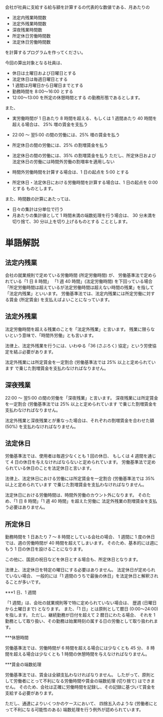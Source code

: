 会社が社員に支給する給与額を計算するの代表的な数値である、月あたりの

* 法定内残業時間数
* 法定外残業時間数
* 深夜残業時間数
* 所定休日労働時間数
* 法定休日労働時間数

を計算するプログラムを作ってください。

今回の算出対象となる社員は、
* 休日は土曜日および日曜日とする
* 法定休日は毎週日曜日とする
* 1 週間は月曜日から日曜日までとする
* 勤務時間を 8:00〜16:00 とする
* 12:00〜13:00 を所定の休憩時間とする
の勤務形態であるとします。

また、

* 実労働時間が 1 日あたり 8 時間を超える、もしくは 1 週間あたり 40 時間を超える場合は、 25% 増の賃金を支払う
* 22:00 〜 翌5:00 の間の労働には、25% 増の賃金を払う
* 所定休日の間の労働には、25% の割増賃金を払う
* 法定休日の間の労働には、35% の割増賃金を払う
ただし、所定休日および法定休日の労働には時間外労働の割増率を適用しない

* 時間外労働時間を計算する場合は、1 日の起点を 5:00 とする

* 所定休日・法定休日における労働時間を計算する場合は、1 日の起点を 0:00 とする
ものとします。

また、時間数の計算にあたっては、

* 日々の集計は分単位で行う
* 月あたりの集計値として 1 時間未満の端数処理を行う場合は、 30 分未満を切り捨て、30 分以上を切り上げるものとする
こととします。

# 単語解説
## 法定内残業

会社の就業規則で定めている労働時間 (所定労働時間) が、 労働基準法で定められている「1 日 8 時間」
「1 週 40 時間」(法定労働時間) を下回っている場合
「所定労働時間は超えているが法定労働時間は超えない時間の残業」を指して「法定内残業」といいます。
労働基準法では、法定内残業には所定労働に対する賃金 (所定賃金) を支払えばよいことになっています。

## 法定外残業

法定労働時間を超える残業のことを「法定外残業」と言います。 残業に限らないという意味で、「時間外労働」とも言います。

法律上、法定外残業を行うには、いわゆる「36 (さぶろく) 協定」という労使協定を結ぶ必要があります。

法定外残業には所定賃金を一定割合 (労働基準法では 25% 以上と定められています で乗じた割増賃金を支払わなければなりません。

## 深夜残業

22:00 〜 翌5:00 の間の労働を「深夜残業」と言います。 深夜残業には所定賃金を一定割合 
(労働基準法では 25% 以上と定められています で乗じた割増賃金を支払わなければなりません。

法定外残業と深夜残業とが重なった場合は、それぞれの割増賃金を合わせた額 (50%) を支払わなければなりません。

## 法定休日

労働基準法では、使用者は毎週少なくとも 1 回の休日、 もしくは 4 週間を通じて 4 日の休日を与えなければならないと定められています。
労働基準法で定められている休日のことを法定休日と言います。

法律上、法定休日における労働には所定賃金を一定割合 (労働基準法では 35% 以上と定められています で乗じた割増賃金を支払わなければなりません。

法定休日における労働時間は、時間外労働のカウント外になります。 そのため、「1 日 8 時間」「1 週 40 時間」を超えた労働に 
法定外残業の割増賃金を支払う必要はありません。

## 所定休日

勤務時間を 1 日あたり 7 〜 8 時間としている会社の場合、 1 週間に 1 度の休日では、週の労働時間が 40 時間を超えてしまいます。 
そのため、基本的には週にもう 1 日の休日を設けることになります。

この他に、国民の祝日などを休日とする場合も、所定休日となります。

法律上、法定休日を特定の曜日にする必要はありません。 法定休日が定められていない場合、 
一般的には「1 週間のうちで最後の休日」を法定休日と解釈されることが多いです。

***1 日、1 週間

「1 週間」は、会社の就業規則等で特に定められていない場合は、 歴週 (日曜日から土曜日まで) となります。 
また、「1 日」とは原則として暦日 (0:00〜24:00) を指します。 ただし、継続勤務が日付を超えて 2 暦日にわたる場合、 
それを 1 勤務として取り扱い、その勤務は始業時刻の属する日の労働として取り扱われます。

***休憩時間

労働基準法では、労働時間が 6 時間を超える場合には少なくとも 45 分、 8 時間を超える場合は少なくとも 1 時間の休憩時間を与えなければなりません。

***賃金の端数処理

労働基準法では、賃金は全額支払わなければなりません。 
したがって、原則として労働者にとって不利になる労働時間や賃金の端数処理 (切り捨て) はできません。 
そのため、会社は正確に労働時間を記録し、その記録に基づいて賃金を支給する必要があります。

ただし、通達によりいくつかのケースにおいて、 四捨五入のような (労働者にとって不利になる可能性のある) 端数処理を行う例外が認められています。

